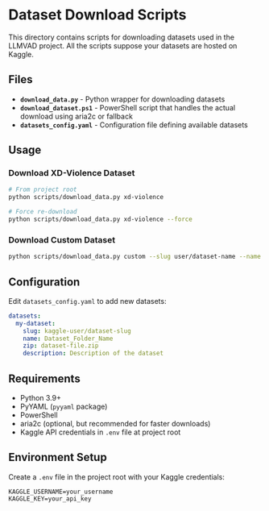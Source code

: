 # Dataset Download Scripts

This directory contains scripts for downloading datasets used in the LLMVAD project. All the scripts suppose your datasets are hosted on Kaggle.

## Files

- **`download_data.py`** - Python wrapper for downloading datasets
- **`download_dataset.ps1`** - PowerShell script that handles the actual download using aria2c or fallback
- **`datasets_config.yaml`** - Configuration file defining available datasets

## Usage

### Download XD-Violence Dataset

```bash
# From project root
python scripts/download_data.py xd-violence

# Force re-download
python scripts/download_data.py xd-violence --force
```

### Download Custom Dataset

```bash
python scripts/download_data.py custom --slug user/dataset-name --name DatasetName --zip dataset.zip
```

## Configuration

Edit `datasets_config.yaml` to add new datasets:

```yaml
datasets:
  my-dataset:
    slug: kaggle-user/dataset-slug
    name: Dataset_Folder_Name
    zip: dataset-file.zip
    description: Description of the dataset
```

## Requirements

- Python 3.9+
- PyYAML (`pyyaml` package)
- PowerShell
- aria2c (optional, but recommended for faster downloads)
- Kaggle API credentials in `.env` file at project root

## Environment Setup

Create a `.env` file in the project root with your Kaggle credentials:

```
KAGGLE_USERNAME=your_username
KAGGLE_KEY=your_api_key
```
